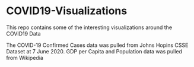 # COVID19-Visualizations
This repo contains some of the interesting visualizations around the COVID19 Data

The COVID-19 Confirmed Cases data was pulled from Johns Hopins CSSE Dataset at 7 June 2020.
GDP per Capita and Population data was pulled from Wikipedia
